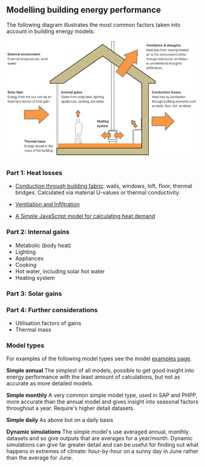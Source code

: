 ## Modelling building energy performance

The following diagram illustrates the most common factors taken into account in building energy models:

![diagram.png](files/diagram.png)


### Part 1: Heat losses

- [Conduction through building fabric](fabricheatloss.md): walls, windows, loft, floor, thermal bridges. Calculated via material U-values or thermal conductivity.
- [Ventilation and Infiltration](ventilation.md)

- [A Simple JavaScript model for calculating heat demand](SimpleJSModel.md)

### Part 2: Internal gains

- Metabolic (body heat)
- Lighting
- Appliances
- Cooking
- Hot water, including solar hot water
- Heating system

### Part 3: Solar gains

### Part 4: Further considerations

- Utilisation factors of gains
- Thermal mass

### Model types

For examples of the following model types see the model [examples page](modelexamples.md).

**Simple annual**
The simplest of all models, possible to get good insight into energy performance with the least amount of calculations, but not as accurate as more detailed models.

**Simple monthly**
A very common simple model type, used in SAP and PHPP, more accurate than the annual model and gives insight into seasonal factors throughout a year. Require's higher detail datasets.

**Simple daily**
As above but on a daily basis

**Dynamic simulations**
The simple model's use averaged annual, monthly datasets and so give outputs that are averages for a year/month. Dynamic simulations can give far greater detail and can be useful for finding out what happens in extremes of climate: hour-by-hour on a sunny day in June rather than the average for June. 
